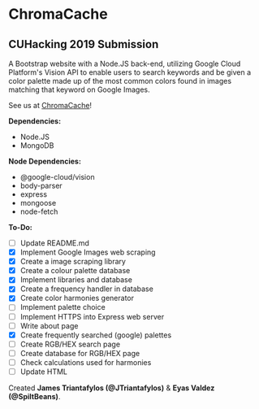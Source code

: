 # ChromaCache
## CUHacking 2019 Submission

A Bootstrap website with a Node.JS back-end, utilizing Google Cloud Platform's Vision API to enable users to search keywords and be given a color palette made up of the most common colors found in images matching that keyword on Google Images.

See us at [ChromaCache](www.chromacache.com)!

**Dependencies:**

- Node.JS
- MongoDB

**Node Dependencies:**

- @google-cloud/vision
- body-parser
- express
- mongoose
- node-fetch

**To-Do:**
- [ ] Update README.md
- [x] Implement Google Images web scraping
- [x] Create a image scraping library
- [x] Create a colour palette database
- [x] Implement libraries and database
- [x] Create a frequency handler in database
- [x] Create color harmonies generator
- [ ] Implement palette choice
- [ ] Implement HTTPS into Express web server
- [ ] Write about page
- [x] Create frequently searched (google) palettes
- [ ] Create RGB/HEX search page
- [ ] Create database for RGB/HEX page
- [ ] Check calculations used for harmonies
- [ ] Update HTML

 Created **James Triantafylos (@JTriantafylos)** & **Eyas Valdez (@SpiltBeans)**.
